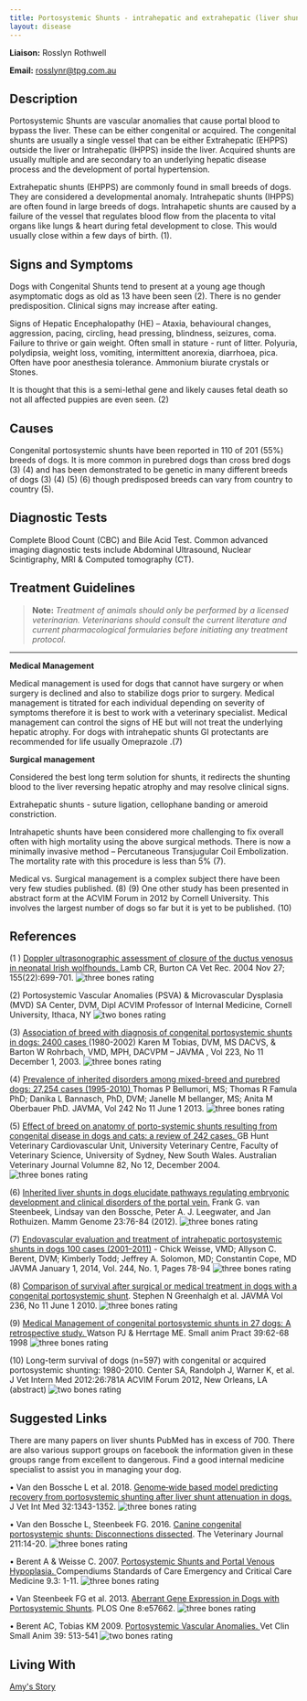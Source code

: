 ```yaml
---
title: Portosystemic Shunts - intrahepatic and extrahepatic (liver shunts)
layout: disease
---
```


**Liaison:** Rosslyn Rothwell

**Email:** rosslynr@tpg.com.au

## Description

Portosystemic Shunts are vascular anomalies that cause portal blood to bypass the liver. These can be either congenital or acquired. The congenital shunts are usually a single vessel that can be either Extrahepatic (EHPPS) outside the liver or Intrahepatic (IHPPS) inside the liver. Acquired shunts are usually multiple and are secondary to an underlying hepatic disease process and the development of portal hypertension.

Extrahepatic shunts (EHPPS) are commonly found in small breeds of dogs. They are considered a developmental anomaly. Intrahepatic shunts (IHPPS) are often found in large breeds of dogs. Intrahapetic shunts are caused by a failure of the vessel that regulates blood flow from the placenta to vital organs like lungs & heart during fetal development to close. This would usually close within a few days of birth. (1).

## Signs and Symptoms

Dogs with Congenital Shunts tend to present at a young age though asymptomatic dogs as old as 13 have been seen (2). There is no gender predisposition. Clinical signs may increase after eating.

Signs of Hepatic Encephalopathy (HE) – Ataxia, behavioural changes, aggression, pacing, circling, head pressing, blindness, seizures, coma. Failure to thrive or gain weight. Often small in stature - runt of litter. Polyuria, polydipsia, weight loss, vomiting, intermittent anorexia, diarrhoea, pica. Often have poor anesthesia tolerance. Ammonium biurate crystals or Stones.

It is thought that this is a semi-lethal gene and likely causes fetal death so not all affected puppies are even seen. (2)

## Causes

Congenital portosystemic shunts have been reported in 110 of 201 (55%) breeds of dogs. It is more common in purebred dogs than cross bred dogs (3) (4) and has been demonstrated to be genetic in many different breeds of dogs (3) (4) (5) (6) though predisposed breeds can vary from country to country (5).

## Diagnostic Tests

Complete Blood Count (CBC) and Bile Acid Test. Common advanced imaging diagnostic tests include Abdominal Ultrasound, Nuclear Scintigraphy, MRI & Computed tomography (CT).

## Treatment Guidelines

> **Note:** _Treatment of animals should only be performed by a licensed
> veterinarian. Veterinarians should consult the current literature and
> current pharmacological formularies before initiating any treatment
> protocol._

---

**Medical Management**

Medical management is used for dogs that cannot have surgery or when surgery is declined and also to stabilize dogs prior to surgery. Medical management is titrated for each individual depending on severity of symptoms therefore it is best to work with a veterinary specialist. Medical management can control the signs of HE but will not treat the underlying hepatic atrophy. For dogs with intrahepatic shunts GI protectants are recommended for life usually Omeprazole .(7)

**Surgical management**

Considered the best long term solution for shunts, it redirects the shunting blood to the liver reversing hepatic atrophy and may resolve clinical signs.

Extrahepatic shunts - suture ligation, cellophane banding or ameroid constriction.

Intrahapetic shunts have been considered more challenging to fix overall often with high mortality using the above surgical methods. There is now a minimally invasive method – Percutaneous Transjugular Coil Embolization. The mortality rate with this procedure is less than 5% (7).

Medical vs. Surgical management is a complex subject there have been very few studies published. (8) (9) One other study has been presented in abstract form at the ACVIM Forum in 2012 by Cornell University. This involves the largest number of dogs so far but it is yet to be published. (10)

## References

(1 ) [Doppler ultrasonographic assessment of closure of the ductus venosus in neonatal Irish wolfhounds. ](https://veterinaryrecord.bmj.com/content/155/22/699.long) Lamb CR, Burton CA Vet Rec. 2004 Nov 27; 155(22):699-701. ![three bones
rating](/img/3-bones.gif)

(2) Portosystemic Vascular Anomalies (PSVA) & Microvascular Dysplasia (MVD) SA Center, DVM, Dipl ACVIM Professor of Internal Medicine, Cornell University, Ithaca, NY ![two bones
rating](/img/2-bones.gif)

(3) [Association of breed with diagnosis of congenital portosystemic shunts in dogs: 2400 cases ](<https://avmajournals.avma.org/doi/abs/10.2460/javma.2003.223.1636 >)(1980-2002) Karen M Tobias, DVM, MS DACVS, & Barton W Rohrbach, VMD, MPH, DACVPM – JAVMA , Vol 223, No 11 December 1, 2003. ![three bones
rating](/img/3-bones.gif)

(4) [Prevalence of inherited disorders among mixed-breed and purebred dogs: 27,254 cases (1995-2010) ](https://avmajournals.avma.org/doi/abs/10.2460/javma.242.11.1549) Thomas P Bellumori, MS; Thomas R Famula PhD; Danika L Bannasch, PhD, DVM; Janelle M bellanger, MS; Anita M Oberbauer PhD. JAVMA, Vol 242 No 11 June 1 2013. ![three bones
rating](/img/3-bones.gif)

(5) [Effect of breed on anatomy of porto-systemic shunts resulting from congenital disease in dogs and cats: a review of 242 cases. ](https://onlinelibrary.wiley.com/doi/abs/10.1111/j.1751-0813.2004.tb13233.x) GB Hunt Veterinary Cardiovascular Unit, University Veterinary Centre, Faculty of Veterinary Science, University of Sydney, New South Wales. Australian Veterinary Journal Volumne 82, No 12, December 2004. ![three bones
rating](/img/3-bones.gif)

(6) [Inherited liver shunts in dogs elucidate pathways regulating embryonic development and clinical disorders of the portal vein.](https://www.ncbi.nlm.nih.gov/pmc/articles/PMC3275728/) Frank G. van Steenbeek, Lindsay van den Bossche, Peter A. J. Leegwater, and Jan Rothuizen. Mamm Genome 23:76-84 (2012). ![three bones
rating](/img/3-bones.gif)

(7) [Endovascular evaluation and treatment of intrahepatic portosystemic shunts in dogs](https://avmajournals.avma.org/doi/abs/10.2460/javma.244.1.78)[ 100 cases (2001–2011)](https://avmajournals.avma.org/doi/abs/10.2460/javma.244.1.78) - Chick Weisse, VMD; Allyson C. Berent, DVM; Kimberly Todd; Jeffrey A. Solomon, MD; Constantin Cope, MD JAVMA January 1, 2014, Vol. 244, No. 1, Pages 78-94 ![three bones
rating](/img/3-bones.gif)

(8) [ Comparison of survival after surgical or medical treatment in dogs with a congenital portosystemic shunt](<https://avmajournals.avma.org/doi/abs/10.2460/javma.236.11.1215 >). Stephen N Greenhalgh et al. JAVMA Vol 236, No 11 June 1 2010. ![three bones
rating](/img/3-bones.gif)

(9) [Medical Management of congenital portosystemic shunts in 27 dogs: A retrospective study. ](https://onlinelibrary.wiley.com/doi/abs/10.1111/j.1748-5827.1998.tb03595.x)Watson PJ & Herrtage ME. Small anim Pract 39:62-68 1998 ![three bones
rating](/img/3-bones.gif)

(10) Long-term survival of dogs (n=597) with congenital or acquired portosystemic shunting: 1980-2010. Center SA, Randolph J, Warner K, et al. J Vet Intern Med 2012:26:781A ACVIM Forum 2012, New Orleans, LA (abstract) ![two bones
rating](/img/2-bones.gif)

## Suggested Links

There are many papers on liver shunts PubMed has in excess of 700. There are also various support groups on facebook the information given in these groups range from excellent to dangerous. Find a good internal medicine specialist to assist you in managing your dog.

• Van den Bossche L et al. 2018. [Genome‐wide based model predicting recovery from portosystemic shunting after liver shunt attenuation in dogs.](<https://onlinelibrary.wiley.com/doi/full/10.1111/jvim.15140 >) J Vet Int Med 32:1343-1352. ![three bones
rating](/img/3-bones.gif)

• Van den Bossche L, Steenbeek FG. 2016. [Canine congenital portosystemic shunts: Disconnections dissected](https://www.sciencedirect.com/science/article/abs/pii/S1090023315003950). The Veterinary Journal 211:14-20. ![three bones
rating](/img/3-bones.gif)

• Berent A & Weisse C. 2007. [Portosystemic Shunts and Portal Venous Hypoplasia. ](http://vetnetinfo.com/tudasbazis/files/2016/02/Portosystemic-Shunts-and-Portal-Venous-Hypoplasia-2007.pdf) Compendiums Standards of Care Emergency and Critical Care Medicine 9.3: 1-11. ![three bones
rating](/img/3-bones.gif)

• Van Steenbeek FG et al. 2013. [Aberrant Gene Expression in Dogs with Portosystemic Shunts](<https://www.ncbi.nlm.nih.gov/pmc/articles/PMC3581512/ >). PLOS One 8:e57662. ![three bones
rating](/img/3-bones.gif)

• Berent AC, Tobias KM 2009. [Portosystemic Vascular Anomalies. ](https://web.archive.org/web/20200709221411/https://www.sonopath.com/sites/default/files/downloads/article_casey_LIVER_Portosystemic_Shunts.pdf) Vet Clin Small Anim 39: 513-541 ![two bones rating](/img/2-bones.gif)

## Living With

[Amy's Story](/diseases/portosystemic-shunts-living-with/)
